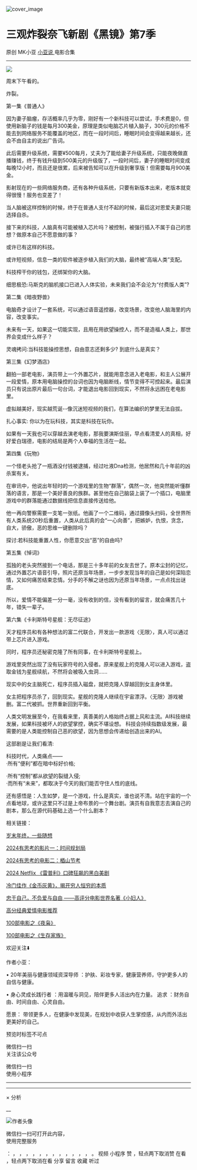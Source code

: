 ![cover_image](https://mmbiz.qpic.cn/mmbiz_jpg/A8SKDch4cJG4PS7T7x0MxtOMmAnUHUnMf9Ihe2qjibMhe2gabIXqNPGsKLKn8IaicSNoREibFoKQyoaelNBUGGc8g/0?wx_fmt=jpeg)

#  三观炸裂奈飞新剧《黑镜》第7季

原创  MK小亚  [ 小亚说 ](https://mp.weixin.qq.com/mp/appmsgalbum?__biz=MzUxNDAwNTk0MQ==&action=getalbum&album_id=2799748994343190529#wechat_redirect) 电影合集

__ _ _ _ _

![](https://mmbiz.qpic.cn/mmbiz_jpg/A8SKDch4cJG4PS7T7x0MxtOMmAnUHUnMa1azhOmT0uVk8tbtFP3e8kU7iclPlsmdeOSTBh1LJGxLEfhdfgkGRcw/640?wx_fmt=jpeg)  

周末下午看的。

炸裂。

  

第一集《普通人》

因为妻子脑瘤，存活概率几乎为零，刚好有一个新科技可以尝试，手术费是0，但使用新脑子的钱是每月300美金，原理是类似电脑芯片植入脑子，300元的价格不能去到网络服务不能覆盖的地区，而在一段时间后，睡眠时间会变得越来越长，还会不由自主的说出广告词。

此后需要升级系统，需要¥500每月，丈夫为了能给妻子升级系统，只能夜晚做直播赚钱，终于有钱升级到500美元的升级版了，一段时间后，妻子的睡眠时间变成每晚12小时，而且还是很累，后来被告知可以在升级到奢享版！但需要每月900美金。

影射现在的一些网络服务商，还有各种升级系统，只要有新版本出来，老版本就变得很慢！服务也变差了！

当人脑被这样控制的时候，终于在普通人支付不起的时候，最后这对恩爱夫妻只能选择自杀。

接下来的科技，人脑真有可能被植入芯片吗？被控制，被强行插入不属于自己的思想？做原本自己不愿意做的事？

或许已有这样的科技。

或许短视频，信息一类的软件被逐步植入我们的大脑，最终被“高端人类”支配。

  

科技榨干你的钱包，还绑架你的大脑。

  
细思极恐:马斯克的脑机接口已进入人体实验，未来我们会不会沦为“付费版人类”?

  

  

第二集《暗夜野兽》

电脑奇才设计了一套系统，可以通过语音遥控器，改变场景，改变他人脑海里的内容，改变事实。

未来有一天，如果这一切能实现，且用在用欲望操控人，而不是造福人类上，那世界会变成什么样子？

  

灵魂拷问:当科技能操控思想，自由意志还剩多少? 到底什么是真实？

  

第三集《幻梦酒店》

翻拍一部老电影，演员带上一个外置芯片，就能用意念进入老电影，和主人公展开一段爱情，原本用电脑操控的台词也因为电脑断线，情节变得不可控起来。最后演员只有说出原片最后一句台词，才能退出电影回到现实，不然将永远困在老电影里。

虚拟越美好，现实越荒诞--像沉迷短视频的我们，在算法编织的梦里无法自拔。  

扎心事实: 你以为在玩科技，其实是科技在玩你。  

如果有一天我也可以穿越去演老电影，那我要演斯佳丽，早点看清爱人的真相，好好爱白瑞德，电影的结局是两个人幸福的生活在一起。

  

第四集《玩物》

一个怪老头抢了一瓶酒没付钱被逮捕，经过吐液Dna检测，他居然和几十年前的凶杀案有关。

在审讯中，他说出年轻时的一个游戏里的生物“群落”，偶然一次，他突然能听懂群落的语言，那是一个美好善良的族群。甚至他在自己脑袋上装了一个插口，电脑里游戏中的群落能通过数据线把信息直接传送给他。

他一再向警察需要一支笔一张纸。他画了一个二维码，通过摄像头扫码，全世界所有人类系统20秒后重置，人类从此后真的会“一心向善”，把嫉妒，仇恨，贪念，自大，骄傲，恶的思维一键删除吗？

  

探讨:若科技能重置人性，你愿意交出“恶”的自由吗?  

  

第五集《悼词》

孤独的老头突然接到一个电话，那是三十多年前的女友去世了。原本尘封的记忆，通过外置芯片语音引导，照片还原当年场景，一步步发现当年的自己是如何深陷恋情，又如何痛苦结束恋情。分手的不解之谜也因为还原当年场景，一点点找出谜底。

所以，爱情不能偏差一分一毫，没有收到的信，没有看到的留言，就会痛苦几十年，错失一辈子。

  

第六集《卡利斯特号星舰：无尽征途》

天才程序员和有各种想法的富二代联合，开发出一款游戏〈无限〉，真人可以通过带上芯片进入游戏。

同时，程序员还秘密克隆了所有同事，在卡利斯特号星舰上。

游戏里突然出现了没有玩家符号的入侵者。原来星舰上的克隆人可以进入游戏，盗取金钱为星舰续航，不然将会被吸入虫洞……

现实中的女主脑死亡，程序员插入磁盘，就把克隆人穿越回到女主身体里。

女主把程序员杀了，回到现实。星舰的克隆人继续在宇宙漂浮。〈无限〉游戏被删。富二代被抓。世界重新回到平衡。

  

人类文明发展至今，在我看来里，真善美的人格始终占据上风和主流。AI科技继续发展，如果科技被坏人的欲望掌控，确实不堪设想。
科技会持续指数级发展，最需要的是人类能控制自己恶的欲望，因为思想会传递给创造出来的AI。

  

这部剧是让我们看清:

科技时代，人类痛点——  
·所有“便利”都在暗中标好价格;

·所有“控制”都从欲望的裂缝入侵;  
·而所有“未来”，都取决于今天的我们能否守住人性的底线。

  

还有感悟是：人生如梦，是一个游戏，什么是真实，谁也说不清。站在宇宙的一个点看地球，或许这里只不过是上帝布景的一个舞台剧。演员有自我意志去演自己的剧本，那么在源代码基础上选一个什么剧本？

  

  

相关链接：

[ 岁末年终，一些随想
](https://mp.weixin.qq.com/s?__biz=MzUxNDAwNTk0MQ==&mid=2247485973&idx=1&sn=7fb4a379959e6b9e4c8a26e15406adc9&scene=21#wechat_redirect)  

[ 2024有思考的影片一：时间规划局
](https://mp.weixin.qq.com/s?__biz=MzUxNDAwNTk0MQ==&mid=2247485984&idx=1&sn=c6cb9400a3298e1a84249b04a82c717b&scene=21#wechat_redirect)  

[ 2024有思考的电影二：梄山节考
](https://mp.weixin.qq.com/s?__biz=MzUxNDAwNTk0MQ==&mid=2247485988&idx=1&sn=27da54db30abd4ed7e3cb66e453f5408&scene=21#wechat_redirect)  

[ 2024 Netflix 《雷普利》口碑狂飙的黑白美剧
](https://mp.weixin.qq.com/s?__biz=MzUxNDAwNTk0MQ==&mid=2247485202&idx=1&sn=00f63ab97ca349815dae72e9e59454b6&scene=21#wechat_redirect)  

[ 冷门佳作《金币灰黄》，揭开穷人恒穷的本质
](https://mp.weixin.qq.com/s?__biz=MzUxNDAwNTk0MQ==&mid=2247485030&idx=1&sn=67c99dc63d974f62f49ab281059aa1d5&scene=21#wechat_redirect)  

[ 忠于自己，不负爱与自由 ——高评分电影世界名著《小妇人》
](https://mp.weixin.qq.com/s?__biz=MzUxNDAwNTk0MQ==&mid=2247485026&idx=1&sn=05ab95b32468fd5cd68855e80a0c22b4&scene=21#wechat_redirect)  

[ 高分经典爱情电影推荐
](https://mp.weixin.qq.com/s?__biz=MzUxNDAwNTk0MQ==&mid=2247485010&idx=1&sn=51e71fc9cb8a3234e6c03a3f98bd4e73&scene=21#wechat_redirect)  

[ 100部电影之《夜枭》
](https://mp.weixin.qq.com/s?__biz=MzUxNDAwNTk0MQ==&mid=2247484891&idx=1&sn=86c003f4dfc7c910793c627d1c546831&scene=21#wechat_redirect)  

[ 100部电影之《生存家族》
](https://mp.weixin.qq.com/s?__biz=MzUxNDAwNTk0MQ==&mid=2247484700&idx=1&sn=4a697449d89a4953e36683bc37195762&scene=21#wechat_redirect)  

  

欢迎关注⬇️

作者小亚：

•  20年美丽与健康领域资深导师  ：护肤、彩妆专家，健康营养师，守护更多人的自信与健康。

•  身心灵成长践行者  ：用温暖与洞见，陪伴更多人活出内在力量。  追求  ：财务自由、时间自由、心灵自由。

愿景：  带领更多人，在健康中发现美，在规划中收获人生掌控感，从内而外活出更美好的自己。

  

预览时标签不可点

微信扫一扫  
关注该公众号



微信扫一扫  
使用小程序

****



****



×  分析

__

![作者头像](http://mmbiz.qpic.cn/mmbiz_png/A8SKDch4cJE0KicTMyrVCx3VLqEgic5sJ1V5QeGZTibG9GLZlSCXSj5ByXNkib5PBrZVMkI41KKxgwE1K9gfypUeRg/0?wx_fmt=png)

微信扫一扫可打开此内容，  
使用完整服务

：  ，  ，  ，  ，  ，  ，  ，  ，  ，  ，  ，  ，  。  视频  小程序  赞  ，轻点两下取消赞  在看  ，轻点两下取消在看
分享  留言  收藏  听过

